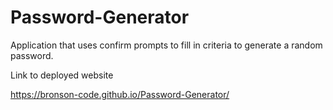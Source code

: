 # Password-Generator
Application that uses confirm prompts to fill in criteria to generate a random password.

Link to deployed website 

https://bronson-code.github.io/Password-Generator/


